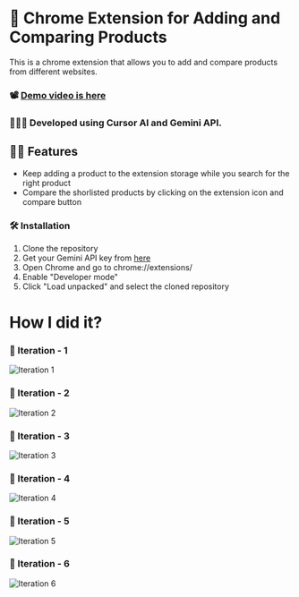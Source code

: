# 🍎 Chrome Extension for Adding and Comparing Products

This is a chrome extension that allows you to add and compare products from different websites.

### 📽️ [Demo video is here](https://www.youtube.com/watch?v=eF-clnZwroU)

### 👨🏻‍💻 Developed using Cursor AI and Gemini API.

## 👯‍♂️ Features

- Keep adding a product to the extension storage while you search for the right product
- Compare the shorlisted products by clicking on the extension icon and compare button

### 🛠️ Installation

1. Clone the repository
2. Get your Gemini API key from [here](https://console.cloud.google.com/ai/apikeys)
3. Open Chrome and go to chrome://extensions/
4. Enable "Developer mode"
5. Click "Load unpacked" and select the cloned repository

# How I did it?

### 📸 Iteration - 1

![Iteration 1](./images/img1.png)

### 📸 Iteration - 2

![Iteration 2](./images/img2.png)

### 📸 Iteration - 3

![Iteration 3](./images/img3.png)

### 📸 Iteration - 4

![Iteration 4](./images/img4.png)

### 📸 Iteration - 5

![Iteration 5](./images/img5.png)

### 📸 Iteration - 6

![Iteration 6](./images/img6.png)
